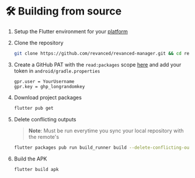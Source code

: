 # 🛠 Building from source

1. Setup the Flutter environment for your [platform](https://docs.flutter.dev/get-started/install)

2. Clone the repository
   ```sh
   git clone https://github.com/revanced/revanced-manager.git && cd revanced-manager
   ```

3. Create a GitHub PAT with the `read:packages` scope [here](https://github.com/settings/tokens/new?scopes=read:packages&description=Revanced) and add your token in `android/gradle.properties`

   ```properties
   gpr.user = YourUsername
   gpr.key = ghp_longrandomkey
   ```
   
4. Download project packages

   ```sh
   flutter pub get
   ```

5. Delete conflicting outputs

   > **Note**: Must be run everytime you sync your local repository with the remote's

   ```sh
   flutter packages pub run build_runner build --delete-conflicting-outputs
   ```

6. Build the APK
   ```sh
   flutter build apk
   ```
